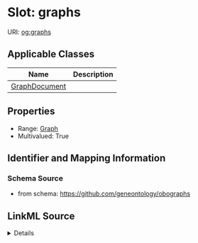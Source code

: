 # Slot: graphs

URI: [og:graphs](https://github.com/geneontology/obographs/graphs)



<!-- no inheritance hierarchy -->




## Applicable Classes

| Name | Description |
| --- | --- |
[GraphDocument](GraphDocument.md) | 






## Properties

* Range: [Graph](Graph.md)
* Multivalued: True








## Identifier and Mapping Information







### Schema Source


* from schema: https://github.com/geneontology/obographs




## LinkML Source

<details>
```yaml
name: graphs
from_schema: https://github.com/geneontology/obographs
rank: 1000
multivalued: true
alias: graphs
domain_of:
- GraphDocument
range: Graph
inlined: true
inlined_as_list: true

```
</details>